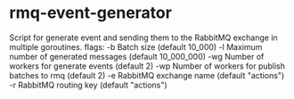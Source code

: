 # rmq-event-generator
Script for generate event and sending them to the RabbitMQ exchange in multiple goroutines.
    flags:
        -b Batch size (default 10_000)
	    -l Maximum number of generated messages (default 10_000_000)
	    -wg Number of workers for generate events (default 2)
	    -wp Number of workers for publish batches to rmq (default 2)
	    -e RabbitMQ exchange name (default "actions")
	    -r RabbitMQ routing key (default "actions")